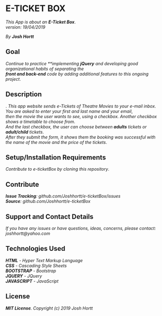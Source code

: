 # E-TICKET BOX

_This App is about an **E-Ticket Box**_.<br/>
_version: 19/04/2019_<br/>

_By **Josh Hortt**_

## Goal

_Continue to practice **implementing **jQuery** and developing good organizational habits of separating the_<br/>
_**front and back-end** code by adding additional features to this ongoing project_.

## Description
.
_This app website sends e-Tickets of Theatre Movies to your e-mail inbox_.<br/>
_You are asked to enter your first and last name and your email_,<br/>
_then the movie the user wants to see, using a checkbox. Another checkbox shows a timetable to choose from_.<br/>
_And the last checkbox, the user can choose between **adults** tickets or **adult/child** tickets_.<br/>
_After they submit the form, it shows them the booking was successful with the name of the movie and the price of the tickets_.

## Setup/Installation Requirements

_Contribute to e-ticketBox by cloning this repository_.

## Contribute

_**Issue Tracking**: github.com/Joshhortt/e-ticketBox/issues_<br/>
_**Source**: github.com/Joshhortt/e-ticketBox_

## Support and Contact Details

_If you have any issues or have questions, ideas, concerns, please contact: joshhortt@yahoo.com_

## Technologies Used

_**HTML** - Hyper Text Markup Language_<br/>
_**CSS** - Cascading Style Sheets_<br/>
_**BOOTSTRAP** - Bootstrap_</br>
_**JQUERY** - JQuery_</br>
_**JAVASCRIPT** - JavaScript_

## License

_**MIT License**. Copyright (c) 2019 Josh Hortt_
